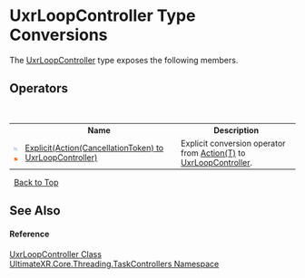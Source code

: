 # UxrLoopController Type Conversions
 

The <a href="T_UltimateXR_Core_Threading_TaskControllers_UxrLoopController">UxrLoopController</a> type exposes the following members.


## Operators
&nbsp;<table><tr><th></th><th>Name</th><th>Description</th></tr><tr><td>![Public operator](media/puboperator.gif "Public operator")![Static member](media/static.gif "Static member")</td><td><a href="M_UltimateXR_Core_Threading_TaskControllers_UxrLoopController_op_Explicit">Explicit(Action(CancellationToken) to UxrLoopController)</a></td><td>
Explicit conversion operator from <a href="https://docs.microsoft.com/dotnet/api/system.action-1" target="_blank" rel="noopener noreferrer">Action(T)</a> to <a href="T_UltimateXR_Core_Threading_TaskControllers_UxrLoopController">UxrLoopController</a>.</td></tr></table>&nbsp;
<a href="#uxrloopcontroller-type-conversions">Back to Top</a>

## See Also


#### Reference
<a href="T_UltimateXR_Core_Threading_TaskControllers_UxrLoopController">UxrLoopController Class</a><br /><a href="N_UltimateXR_Core_Threading_TaskControllers">UltimateXR.Core.Threading.TaskControllers Namespace</a><br />